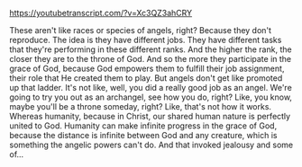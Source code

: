 https://youtubetranscript.com/?v=Xc3QZ3ahCRY

 These aren't like races or species of angels, right? Because they don't reproduce. The idea is they have different jobs. They have different tasks that they're performing in these different ranks. And the higher the rank, the closer they are to the throne of God. And so the more they participate in the grace of God, because God empowers them to fulfill their job assignment, their role that He created them to play. But angels don't get like promoted up that ladder. It's not like, well, you did a really good job as an angel. We're going to try you out as an archangel, see how you do, right? Like, you know, maybe you'll be a throne someday, right? Like, that's not how it works. Whereas humanity, because in Christ, our shared human nature is perfectly united to God. Humanity can make infinite progress in the grace of God, because the distance is infinite between God and any creature, which is something the angelic powers can't do. And that invoked jealousy and some of...